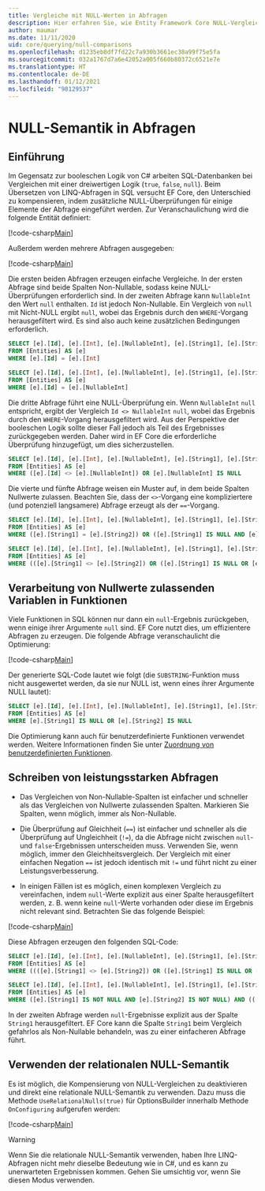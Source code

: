 ```yaml
---
title: Vergleiche mit NULL-Werten in Abfragen
description: Hier erfahren Sie, wie Entity Framework Core NULL-Vergleiche in Abfragen verarbeitet.
author: maumar
ms.date: 11/11/2020
uid: core/querying/null-comparisons
ms.openlocfilehash: d1235eb8df7fd22c7a930b3661ec38a99f75e5fa
ms.sourcegitcommit: 032a1767d7a6e42052a005f660b80372c6521e7e
ms.translationtype: HT
ms.contentlocale: de-DE
ms.lasthandoff: 01/12/2021
ms.locfileid: "98129537"
---
```

# <a name="query-null-semantics"></a>NULL-Semantik in Abfragen

## <a name="introduction"></a>Einführung

Im Gegensatz zur booleschen Logik von C# arbeiten SQL-Datenbanken bei Vergleichen mit einer dreiwertigen Logik (`true`, `false`, `null`). Beim Übersetzen von LINQ-Abfragen in SQL versucht EF Core, den Unterschied zu kompensieren, indem zusätzliche NULL-Überprüfungen für einige Elemente der Abfrage eingeführt werden.
Zur Veranschaulichung wird die folgende Entität definiert:

[!code-csharp[Main](../../../samples/core/Querying/NullSemantics/NullSemanticsEntity.cs#Entity)]

Außerdem werden mehrere Abfragen ausgegeben:

[!code-csharp[Main](../../../samples/core/Querying/NullSemantics/Program.cs#BasicExamples)]

Die ersten beiden Abfragen erzeugen einfache Vergleiche. In der ersten Abfrage sind beide Spalten Non-Nullable, sodass keine NULL-Überprüfungen erforderlich sind. In der zweiten Abfrage kann `NullableInt` den Wert `null` enthalten. `Id` ist jedoch Non-Nullable. Ein Vergleich von `null` mit Nicht-NULL ergibt `null`, wobei das Ergebnis durch den `WHERE`-Vorgang herausgefiltert wird. Es sind also auch keine zusätzlichen Bedingungen erforderlich.

```sql
SELECT [e].[Id], [e].[Int], [e].[NullableInt], [e].[String1], [e].[String2]
FROM [Entities] AS [e]
WHERE [e].[Id] = [e].[Int]

SELECT [e].[Id], [e].[Int], [e].[NullableInt], [e].[String1], [e].[String2]
FROM [Entities] AS [e]
WHERE [e].[Id] = [e].[NullableInt]
```

Die dritte Abfrage führt eine NULL-Überprüfung ein. Wenn `NullableInt` `null` entspricht, ergibt der Vergleich `Id <> NullableInt` `null`, wobei das Ergebnis durch den `WHERE`-Vorgang herausgefiltert wird. Aus der Perspektive der booleschen Logik sollte dieser Fall jedoch als Teil des Ergebnisses zurückgegeben werden. Daher wird in EF Core die erforderliche Überprüfung hinzugefügt, um dies sicherzustellen.

```sql
SELECT [e].[Id], [e].[Int], [e].[NullableInt], [e].[String1], [e].[String2]
FROM [Entities] AS [e]
WHERE ([e].[Id] <> [e].[NullableInt]) OR [e].[NullableInt] IS NULL
```

Die vierte und fünfte Abfrage weisen ein Muster auf, in dem beide Spalten Nullwerte zulassen. Beachten Sie, dass der `<>`-Vorgang eine kompliziertere (und potenziell langsamere) Abfrage erzeugt als der `==`-Vorgang.

```sql
SELECT [e].[Id], [e].[Int], [e].[NullableInt], [e].[String1], [e].[String2]
FROM [Entities] AS [e]
WHERE ([e].[String1] = [e].[String2]) OR ([e].[String1] IS NULL AND [e].[String2] IS NULL)

SELECT [e].[Id], [e].[Int], [e].[NullableInt], [e].[String1], [e].[String2]
FROM [Entities] AS [e]
WHERE (([e].[String1] <> [e].[String2]) OR ([e].[String1] IS NULL OR [e].[String2] IS NULL)) AND ([e].[String1] IS NOT NULL OR [e].[String2] IS NOT NULL)
```

## <a name="treatment-of-nullable-values-in-functions"></a>Verarbeitung von Nullwerte zulassenden Variablen in Funktionen

Viele Funktionen in SQL können nur dann ein `null`-Ergebnis zurückgeben, wenn einige ihrer Argumente `null` sind. EF Core nutzt dies, um effizientere Abfragen zu erzeugen.
Die folgende Abfrage veranschaulicht die Optimierung:

[!code-csharp[Main](../../../samples/core/Querying/NullSemantics/Program.cs#Functions)]

Der generierte SQL-Code lautet wie folgt (die `SUBSTRING`-Funktion muss nicht ausgewertet werden, da sie nur NULL ist, wenn eines ihrer Argumente NULL lautet):

```sql
SELECT [e].[Id], [e].[Int], [e].[NullableInt], [e].[String1], [e].[String2]
FROM [Entities] AS [e]
WHERE [e].[String1] IS NULL OR [e].[String2] IS NULL
```

Die Optimierung kann auch für benutzerdefinierte Funktionen verwendet werden. Weitere Informationen finden Sie unter [Zuordnung von benutzerdefinierten Funktionen](xref:core/querying/user-defined-function-mapping#configuring-nullability-of-user-defined-function-based-on-its-arguments).

## <a name="writing-performant-queries"></a>Schreiben von leistungsstarken Abfragen

- Das Vergleichen von Non-Nullable-Spalten ist einfacher und schneller als das Vergleichen von Nullwerte zulassenden Spalten. Markieren Sie Spalten, wenn möglich, immer als Non-Nullable.

- Die Überprüfung auf Gleichheit (`==`) ist einfacher und schneller als die Überprüfung auf Ungleichheit (`!=`), da die Abfrage nicht zwischen `null`- und `false`-Ergebnissen unterscheiden muss. Verwenden Sie, wenn möglich, immer den Gleichheitsvergleich. Der Vergleich mit einer einfachen Negation `==` ist jedoch identisch mit `!=` und führt nicht zu einer Leistungsverbesserung.

- In einigen Fällen ist es möglich, einen komplexen Vergleich zu vereinfachen, indem `null`-Werte explizit aus einer Spalte herausgefiltert werden, z. B. wenn keine `null`-Werte vorhanden oder diese im Ergebnis nicht relevant sind. Betrachten Sie das folgende Beispiel:

[!code-csharp[Main](../../../samples/core/Querying/NullSemantics/Program.cs#ManualOptimization)]

Diese Abfragen erzeugen den folgenden SQL-Code:

```sql
SELECT [e].[Id], [e].[Int], [e].[NullableInt], [e].[String1], [e].[String2]
FROM [Entities] AS [e]
WHERE ((([e].[String1] <> [e].[String2]) OR ([e].[String1] IS NULL OR [e].[String2] IS NULL)) AND ([e].[String1] IS NOT NULL OR [e].[String2] IS NOT NULL)) OR ((CAST(LEN([e].[String1]) AS int) = CAST(LEN([e].[String2]) AS int)) OR ([e].[String1] IS NULL AND [e].[String2] IS NULL))

SELECT [e].[Id], [e].[Int], [e].[NullableInt], [e].[String1], [e].[String2]
FROM [Entities] AS [e]
WHERE ([e].[String1] IS NOT NULL AND [e].[String2] IS NOT NULL) AND (([e].[String1] <> [e].[String2]) OR (CAST(LEN([e].[String1]) AS int) = CAST(LEN([e].[String2]) AS int)))
```

In der zweiten Abfrage werden `null`-Ergebnisse explizit aus der Spalte `String1` herausgefiltert. EF Core kann die Spalte `String1` beim Vergleich gefahrlos als Non-Nullable behandeln, was zu einer einfacheren Abfrage führt.

## <a name="using-relational-null-semantics"></a>Verwenden der relationalen NULL-Semantik

Es ist möglich, die Kompensierung von NULL-Vergleichen zu deaktivieren und direkt eine relationale NULL-Semantik zu verwenden. Dazu muss die Methode `UseRelationalNulls(true)` für OptionsBuilder innerhalb Methode `OnConfiguring` aufgerufen werden:

[!code-csharp[Main](../../../samples/core/Querying/NullSemantics/NullSemanticsContext.cs#UseRelationalNulls)]

> [!WARNING]
> Wenn Sie die relationale NULL-Semantik verwenden, haben Ihre LINQ-Abfragen nicht mehr dieselbe Bedeutung wie in C#, und es kann zu unerwarteten Ergebnissen kommen. Gehen Sie umsichtig vor, wenn Sie diesen Modus verwenden.
